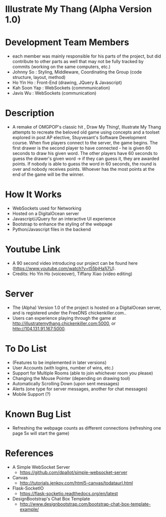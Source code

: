 # Illustrate My Thang (Alpha Version 1.0)

# Development Team Members
- each member was mainly responsible for his parts of the project, but did contribute to other parts as well that may not be fully tracked by commits (working on the same computers, etc.)
- Johnny So : Styling, Middleware, Coordinating the Group (code structure, layout, method)
- Ho Yin Ho : Front-End (drawing, JQuery & Javascript)
- Kah Soon Yap : WebSockets (commmunication)
- Javis Wu : WebSockets (communication)

# Description
- A remake of OMGPOP's classic hit , Draw My Thing!, Illustrate My Thang attempts to recreate the beloved old game using concepts and a toolset explored in post AP elective, Stuyvesant's Software Development course. When five players connect to the server, the game begins. The first drawer is the second player to have connected - he is given 60 seconds to draw his given word. The other players have 60 seconds to guess the drawer's given word -> if they can guess it, they are awarded points. If nobody is able to guess the word in 60 seconds, the round is over and nobody receives points. Whoever has the most points at the end of the game will be the winner.

# How It Works
- WebSockets used for Networking
- Hosted on a DigitalOcean server
- Javascript/JQuery for an interactive UI experience
- Bootstrap to enhance the styling of the webpage
- Python/Javascript files in the backend

# Youtube Link
- A 90 second video introducing our project can be found here (https://www.youtube.com/watch?v=t55bjHa1j7U).
- Credits: Ho Yin Ho (voiceover), Tiffany Xiao (video editing)

# Server
- The (Alpha) Version 1.0 of the project is hosted on a DigitalOcean server, and is registered under the FreeDNS chickenkiller.com..
- Users can experience playing through the game at http://illustratemythang.chickenkiller.com:5000, or http://104.131.91.167:5000.

# To Do List 
- (Features to be implemented in later versions)
- User Accounts (with logins, number of wins, etc.)
- Support for Multiple Rooms (able to join whichever room you please)
- Changing the Mouse Pointer (depending on drawing tool)
- Automatically Scrolling Down (upon sent messages)
- Alerts (one type for server messages, another for chat messages)
- Mobile Support (?)

# Known Bug List
- Refreshing the webpage counts as different connections (refreshing one page 5x will start the game)

# References
- A Simple WebSocket Server
  - https://github.com/dpallot/simple-websocket-server
- Canvas
  - http://tutorials.jenkov.com/html5-canvas/todataurl.html
- Flask-SocketIO
  - https://flask-socketio.readthedocs.org/en/latest
- DesignBootstrap's Chat Box Template
  - http://www.designbootstrap.com/bootstrap-chat-box-template-example/
